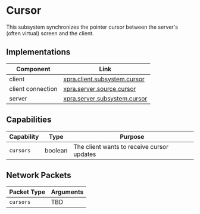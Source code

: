 # Cursor


This subsystem synchronizes the pointer cursor between the server's (often virtual) screen
and the client.


## Implementations

| Component         | Link                                                                                                         |
|-------------------|--------------------------------------------------------------------------------------------------------------|
| client            | [xpra.client.subsystem.cursor](https://github.com/Xpra-org/xpra/blob/master/xpra/client/subsystem/cursor.py) |
| client connection | [xpra.server.source.cursor](https://github.com/Xpra-org/xpra/blob/master/xpra/server/source/cursor.py)      |
| server            | [xpra.server.subsystem.cursor](https://github.com/Xpra-org/xpra/blob/master/xpra/server/subsystem/cursor.py) |



## Capabilities

| Capability | Type    | Purpose                                    |
|------------|---------|--------------------------------------------|
| `cursors`  | boolean | The client wants to receive cursor updates |


## Network Packets

| Packet Type | Arguments |
|-------------|-----------|
| `cursors`   | TBD       |
